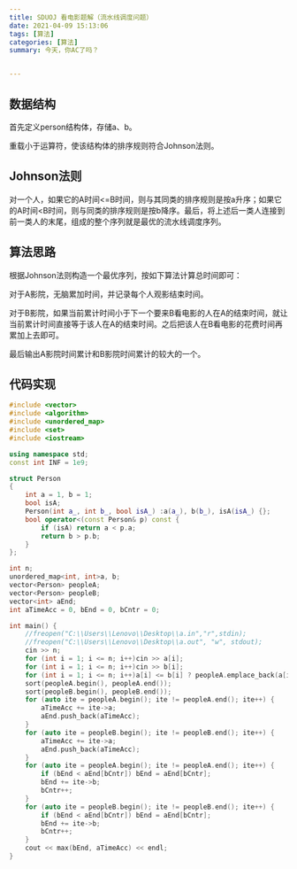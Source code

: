 ```yaml
---
title: SDUOJ 看电影题解（流水线调度问题）
date: 2021-04-09 15:13:06
tags: [算法]
categories: [算法]
summary: 今天，你AC了吗？


---
```




## 数据结构

首先定义person结构体，存储a、b。

重载小于运算符，使该结构体的排序规则符合Johnson法则。



## Johnson法则

对一个人，如果它的A时间<=B时间，则与其同类的排序规则是按a升序；如果它的A时间<B时间，则与同类的排序规则是按b降序。最后，将上述后一类人连接到前一类人的末尾，组成的整个序列就是最优的流水线调度序列。



## 算法思路  

根据Johnson法则构造一个最优序列，按如下算法计算总时间即可：

对于A影院，无脑累加时间，并记录每个人观影结束时间。

对于B影院，如果当前累计时间小于下一个要来B看电影的人在A的结束时间，就让当前累计时间直接等于该人在A的结束时间。之后把该人在B看电影的花费时间再累加上去即可。

最后输出A影院时间累计和B影院时间累计的较大的一个。



## 代码实现

```c++
#include <vector>
#include <algorithm>
#include <unordered_map>
#include <set>
#include <iostream>

using namespace std;
const int INF = 1e9;

struct Person
{
	int a = 1, b = 1;
	bool isA;
	Person(int a_, int b_, bool isA_) :a(a_), b(b_), isA(isA_) {};
	bool operator<(const Person& p) const {
		if (isA) return a < p.a;
		return b > p.b;
	}
};

int n;
unordered_map<int, int>a, b;
vector<Person> peopleA;
vector<Person> peopleB;
vector<int> aEnd;
int aTimeAcc = 0, bEnd = 0, bCntr = 0;

int main() {
	//freopen("C:\\Users\\Lenovo\\Desktop\\a.in","r",stdin);
	//freopen("C:\\Users\\Lenovo\\Desktop\\a.out", "w", stdout);
	cin >> n;
	for (int i = 1; i <= n; i++)cin >> a[i];
	for (int i = 1; i <= n; i++)cin >> b[i];
	for (int i = 1; i <= n; i++)a[i] <= b[i] ? peopleA.emplace_back(a[i], b[i], true) : peopleB.emplace_back(a[i], b[i], false);
	sort(peopleA.begin(), peopleA.end());
	sort(peopleB.begin(), peopleB.end());
	for (auto ite = peopleA.begin(); ite != peopleA.end(); ite++) {
		aTimeAcc += ite->a;
		aEnd.push_back(aTimeAcc);
	}
	for (auto ite = peopleB.begin(); ite != peopleB.end(); ite++) {
		aTimeAcc += ite->a;
		aEnd.push_back(aTimeAcc);
	}
	for (auto ite = peopleA.begin(); ite != peopleA.end(); ite++) {
		if (bEnd < aEnd[bCntr]) bEnd = aEnd[bCntr];
		bEnd += ite->b;
		bCntr++;
	}
	for (auto ite = peopleB.begin(); ite != peopleB.end(); ite++) {
		if (bEnd < aEnd[bCntr]) bEnd = aEnd[bCntr];
		bEnd += ite->b;
		bCntr++;
	}
	cout << max(bEnd, aTimeAcc) << endl;
}
```


